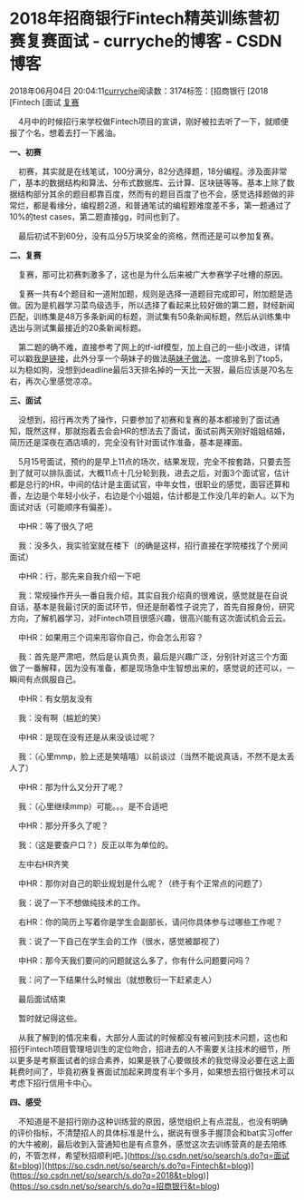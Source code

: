 # 2018年招商银行Fintech精英训练营初赛复赛面试 - curryche的博客 - CSDN博客





2018年06月04日 20:04:11[curryche](https://me.csdn.net/whwan11)阅读数：3174标签：[招商银行																[2018																[Fintech																[面试																[复赛](https://so.csdn.net/so/search/s.do?q=复赛&t=blog)




    4月中的时候招行来学校做Fintech项目的宣讲，刚好被拉去听了一下，就顺便报了个名，想着去打一下酱油。

**一、初赛**

    初赛，其实就是在线笔试，100分满分，82分选择题，18分编程。涉及面非常广，基本的数据结构和算法、分布式数据库、云计算、区块链等等。基本上除了数据结构部分其余的题目都靠百度，然而有的题目百度了也不会，感觉选择题做的非常烂，都是看缘分，编程题2道，和普通笔试的编程题难度差不多，第一题通过了10%的test cases，第二题直接gg，时间也到了。

    最后初试不到60分，没有瓜分5万块奖金的资格，然而还是可以参加复赛。


**二、复赛**

    复赛，那可比初赛刺激多了，这也是为什么后来被广大参赛学子吐槽的原因。

    复赛一共有4个题目和一道附加题，规则是选择一道题目完成即可，附加题是选做。因为是机器学习菜鸟级选手，所以选择了看起来比较好做的第二题，财经新闻匹配，训练集是48万多条新闻的标题，测试集有50条新闻标题，然后从训练集中选出与测试集最接近的20条新闻标题。

    第二题的确不难，直接参考了网上的tf-idf模型，加上自己的一些小改进，详情可以戳[我是链接](https://blog.csdn.net/whwan11/article/details/80654159)，此外分享一个萌妹子的做法[萌妹子做法](https://blog.csdn.net/weixin_40411446/article/details/80344017)。一度排名到了top5，以为稳如狗，没想到deadline最后3天排名掉的一天比一天狠，最后应该是70名左右，再次心里感觉凉凉。

**三、面试**

    没想到，招行再次秀了操作，只要参加了初赛和复赛的基本都接到了面试通知，既然这样，那就抱着去会会HR的想法去了面试，面试前两天刚好姐姐结婚，简历还是深夜在酒店填的，完全没有针对面试作准备，基本是裸面。

    5月15号面试，预约的是早上11点的场次，结果发现，完全不按套路，只要去签到了就可以排队面试，大概11点十几分轮到我，进去之后，对面3个面试官，估计都是总行的HR，中间的估计是主面试官，中年女性，很职业的感觉，面容还算和善，左边是个年轻小伙子，右边是个小姐姐，估计都是工作没几年的新人。以下为面试对话（可能顺序有偏差）。


    中HR：等了很久了吧

    我：没多久，我实验室就在楼下（的确是这样，招行直接在学院楼找了个房间面试）

    中HR：行，那先来自我介绍一下吧

    我：常规操作开头一番自我介绍，其实自我介绍真的很难说，感觉就是在自说自话，基本是我最讨厌的面试环节，但还是耐着性子说完了，首先自报身份，研究方向，了解机器学习，对Fintech项目很感兴趣，很高兴能有这次面试机会云云。

    中HR：如果用三个词来形容你自己，你会怎么形容？


    我：首先是严肃吧，然后是认真负责，最后是兴趣广泛，分别针对这三个方面做了一番解释，因为没有准备，都是现场急中生智想出来的，感觉说的还可以，一瞬间有点佩服自己。


    中HR：有女朋友没有


    我：没有啊（尴尬的笑）


    中HR：是现在没有还是从来没谈过呢？


    我：（心里mmp，脸上还是笑嘻嘻）以前谈过（当然不能说真话，不然不是太丢人了）


    中HR：那为什么又分开了呢？


    我：（心里继续mmp）可能。。。是不合适吧


    中HR：那分开多久了呢？


    我：（这是要查户口？）反正以年为单位的。


    左中右HR齐笑


    中HR：那你对自己的职业规划是什么呢？（终于有个正常点的问题了）


    我：说了一下不想做纯技术的工作。


    右HR：你的简历上写着你是学生会副部长，请问你具体参与过哪些工作呢？


    我：说了一下自己在学生会的工作（很水，感觉被鄙视了）


    中HR：那今天我们要问的问题就这么多了，你有什么问题要问吗？


    我：问了一下结果什么时候出（就想敷衍一下赶紧走人）


    最后面试结束


    暂时就记得这些。


    从我了解到的情况来看，大部分人面试的时候都没有被问到技术问题，这也和招行Fintech项目管理培训生的定位吻合，招进去的人不需要关注技术的细节，所以更多是考察面试者的综合素养，如果是铁了心要做技术的我觉得没必要在这上面耗费时间了，毕竟初赛复赛面试加起来跨度有半个多月，如果想去招行做技术可以考虑下招行信用卡中心。


**四、感受**

    不知道是不是招行刚办这种训练营的原因，感觉组织上有点混乱，也没有明确的评价指标，不清楚招人的具体标准是什么，据说有很多手握顶会和bat实习offer的大牛被刷，最后收到入营通知也是有点意外，感觉这次去训练营真的是去陪练的，不管怎样，希望秋招顺利吧。](https://so.csdn.net/so/search/s.do?q=面试&t=blog)](https://so.csdn.net/so/search/s.do?q=Fintech&t=blog)](https://so.csdn.net/so/search/s.do?q=2018&t=blog)](https://so.csdn.net/so/search/s.do?q=招商银行&t=blog)




